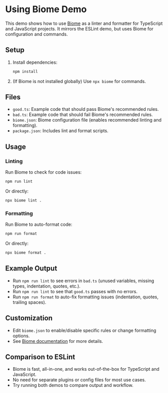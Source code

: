 # Using Biome Demo

This demo shows how to use [Biome](https://biomejs.dev/) as a linter and formatter for TypeScript and JavaScript projects. It mirrors the ESLint demo, but uses Biome for configuration and commands.

## Setup

1. Install dependencies:
   ```bash
   npm install
   ```
2. (If Biome is not installed globally) Use `npx biome` for commands.

## Files
- `good.ts`: Example code that should pass Biome's recommended rules.
- `bad.ts`: Example code that should fail Biome's recommended rules.
- `biome.json`: Biome configuration file (enables recommended linting and formatting).
- `package.json`: Includes lint and format scripts.

## Usage

### Linting
Run Biome to check for code issues:
```bash
npm run lint
```
Or directly:
```bash
npx biome lint .
```

### Formatting
Run Biome to auto-format code:
```bash
npm run format
```
Or directly:
```bash
npx biome format .
```

## Example Output
- Run `npm run lint` to see errors in `bad.ts` (unused variables, missing types, indentation, quotes, etc.).
- Run `npm run lint` to see that `good.ts` passes with no errors.
- Run `npm run format` to auto-fix formatting issues (indentation, quotes, trailing spaces).

## Customization
- Edit `biome.json` to enable/disable specific rules or change formatting options.
- See [Biome documentation](https://biomejs.dev/docs/) for more details.

## Comparison to ESLint
- Biome is fast, all-in-one, and works out-of-the-box for TypeScript and JavaScript.
- No need for separate plugins or config files for most use cases.
- Try running both demos to compare output and workflow.
